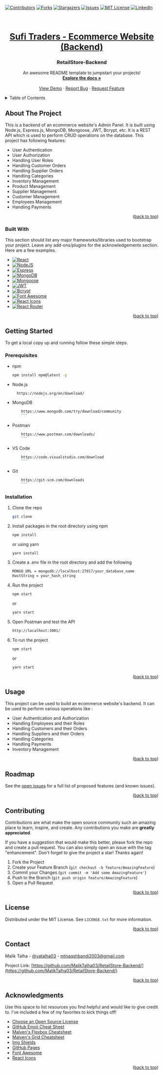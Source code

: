 <!-- Improved compatibility of back to top link: See: https://github.com/MalikTalha03/RetailStore-Backend/pull/73 -->
<a name="readme-top"></a>

[![Contributors][contributors-shield]][contributors-url]
[![Forks][forks-shield]][forks-url]
[![Stargazers][stars-shield]][stars-url]
[![Issues][issues-shield]][issues-url]
[![MIT License][license-shield]][license-url]
[![LinkedIn][linkedin-shield]][linkedin-url]



<br />
<div align="center">
  <a href="https://github.com/MalikTalha03/RetailStore-Backend">
    <h1 align="center">Sufi Traders - Ecommerce Website (Backend) </h1>
  </a>

  <h3 align="center">RetailStore-Backend</h3>

  <p align="center">
    An awesome README template to jumpstart your projects!
    <br />
    <a href="https://github.com/MalikTalha03/RetailStore-Backend"><strong>Explore the docs »</strong></a>
    <br />
    <br />
    <a href="https://github.com/MalikTalha03/RetailStore-Backend">View Demo</a>
    ·
    <a href="https://github.com/MalikTalha03/RetailStore-Backend/issues">Report Bug</a>
    ·
    <a href="https://github.com/MalikTalha03/RetailStore-Backend/issues">Request Feature</a>
  </p>
</div>



<!-- TABLE OF CONTENTS -->
<details>
  <summary>Table of Contents</summary>
  <ol>
    <li>
      <a href="#about-the-project">About The Project</a>
      <ul>
        <li><a href="#built-with">Built With</a></li>
      </ul>
    </li>
    <li>
      <a href="#getting-started">Getting Started</a>
      <ul>
        <li><a href="#prerequisites">Prerequisites</a></li>
        <li><a href="#installation">Installation</a></li>
      </ul>
    </li>
    <li><a href="#usage">Usage</a></li>
    <li><a href="#roadmap">Roadmap</a></li>
    <li><a href="#contributing">Contributing</a></li>
    <li><a href="#license">License</a></li>
    <li><a href="#contact">Contact</a></li>
    <li><a href="#acknowledgments">Acknowledgments</a></li>
  </ol>
</details>



<!-- ABOUT THE PROJECT -->
## About The Project

This is a backend of an ecommerce website's Admin Panel. It is built using Node.js, Express.js, MongoDB, Mongoose, JWT, Bcrypt, etc. It is a REST API which is used to perform CRUD operations on the database. This project has following features:

* User Authentication
* User Authorization
* Handling User Roles
* Handling Customer Orders
* Handling Supplier Orders
* Handling Categories
* Inventory Management
* Product Management
* Supplier Management
* Customer Management
* Employees Management
* Handling Payments


<p align="right">(<a href="#readme-top">back to top</a>)</p>



### Built With

This section should list any major frameworks/libraries used to bootstrap your project. Leave any add-ons/plugins for the acknowledgements section. Here are a few examples.

* [![React][React.js]][React-url]
* [![NodeJS][Node.js]][Node-url]
* [![Express][Express.js]][Express-url]
* [![MongoDB][MongoDB.js]][MongoDB-url]
* [![Mongoose][Mongoose.js]][Mongoose-url]
* [![JWT][JWT.js]][JWT-url]
* [![Bcrypt][Bcrypt.js]][Bcrypt-url]
* [![Font Awesome][Font-Awesome.js]][Font-Awesome-url]
* [![React Icons][React-Icons.js]][React-Icons-url]
* [![React Router][React-Router.js]][React-Router-url]



<p align="right">(<a href="#readme-top">back to top</a>)</p>



## Getting Started

To get a local copy up and running follow these simple steps.

### Prerequisites

* npm
  ```sh
  npm install npm@latest -g
  ```
* Node.js
  ```sh
    https://nodejs.org/en/download/
    ```
* MongoDB
    ```sh
        https://www.mongodb.com/try/download/community
        ```
* Postman
    ```sh
        https://www.postman.com/downloads/
        ```
* VS Code
    ```sh
        https://code.visualstudio.com/download
        ```
* Git
    ```sh
        https://git-scm.com/downloads
        ```

### Installation

1. Clone the repo
   ```sh
   git clone
    ```
2. Install packages in the root directory
    using npm
    ```sh
    npm install
    ```
    or using yarn
    ```sh
    yarn install
    ```
3. Create a .env file in the root directory and add the following
    ```sh
    MONGO_URL = mongodb://localhost:27017/your_database_name
    HastString = your_hash_string
    ```
4. Run the project
    ```sh
    npm start
    ```
    or
    ```sh
    yarn start
    ```
5. Open Postman and test the API
    ```sh
    http://localhost:3001/
    ```
6. To run the project
    ```sh
    npm start
    ```
    or
    ```sh
    yarn start
    ```

<p align="right">(<a href="#readme-top">back to top</a>)</p>



## Usage

This project can be used to build an ecommerce website's backend. It can be used to perform various operations like :
* User Authentication and Authorization
* Handling Employees and their Roles
* Handling Customers and their Orders
* Handling Suppliers and their Orders
* Handling Categories
* Handling Payments
* Inventory Management

<p align="right">(<a href="#readme-top">back to top</a>)</p>



<!-- ROADMAP -->
## Roadmap

See the [open issues](https://github.com/MalikTalha03/RetailStore-Backend/issues) for a full list of proposed features (and known issues).

<p align="right">(<a href="#readme-top">back to top</a>)</p>



<!-- CONTRIBUTING -->
## Contributing

Contributions are what make the open source community such an amazing place to learn, inspire, and create. Any contributions you make are **greatly appreciated**.

If you have a suggestion that would make this better, please fork the repo and create a pull request. You can also simply open an issue with the tag "enhancement".
Don't forget to give the project a star! Thanks again!

1. Fork the Project
2. Create your Feature Branch (`git checkout -b feature/AmazingFeature`)
3. Commit your Changes (`git commit -m 'Add some AmazingFeature'`)
4. Push to the Branch (`git push origin feature/AmazingFeature`)
5. Open a Pull Request

<p align="right">(<a href="#readme-top">back to top</a>)</p>



<!-- LICENSE -->
## License

Distributed under the MIT License. See `LICENSE.txt` for more information.

<p align="right">(<a href="#readme-top">back to top</a>)</p>



<!-- CONTACT -->
## Contact

Malik Talha - [@vatalha03](https://www.linkedin.com/in/vatalha03/) - mtnaqshbandi2003@gmail.com

Project Link: [https://github.com/MalikTalha03/RetailStore-Backend/](https://github.com/MalikTalha03/RetailStore-Backend/)

<p align="right">(<a href="#readme-top">back to top</a>)</p>



<!-- ACKNOWLEDGMENTS -->
## Acknowledgments

Use this space to list resources you find helpful and would like to give credit to. I've included a few of my favorites to kick things off!

* [Choose an Open Source License](https://choosealicense.com)
* [GitHub Emoji Cheat Sheet](https://www.webpagefx.com/tools/emoji-cheat-sheet)
* [Malven's Flexbox Cheatsheet](https://flexbox.malven.co/)
* [Malven's Grid Cheatsheet](https://grid.malven.co/)
* [Img Shields](https://shields.io)
* [GitHub Pages](https://pages.github.com)
* [Font Awesome](https://fontawesome.com)
* [React Icons](https://react-icons.github.io/react-icons/search)

<p align="right">(<a href="#readme-top">back to top</a>)</p>



<!-- MARKDOWN LINKS & IMAGES -->
<!-- https://www.markdownguide.org/basic-syntax/#reference-style-links -->
[contributors-shield]: https://img.shields.io/github/contributors/MalikTalha03/RetailStore-Backend.svg?style=for-the-badge
[contributors-url]: https://github.com/MalikTalha03/RetailStore-Backend/graphs/contributors
[forks-shield]: https://img.shields.io/github/forks/MalikTalha03/RetailStore-Backend.svg?style=for-the-badge
[forks-url]: https://github.com/MalikTalha03/RetailStore-Backend/network/members
[stars-shield]: https://img.shields.io/github/stars/MalikTalha03/RetailStore-Backend.svg?style=for-the-badge
[stars-url]: https://github.com/MalikTalha03/RetailStore-Backend/stargazers
[issues-shield]: https://img.shields.io/github/issues/MalikTalha03/RetailStore-Backend.svg?style=for-the-badge
[issues-url]: https://github.com/MalikTalha03/RetailStore-Backend/issues
[license-shield]: https://img.shields.io/github/license/MalikTalha03/RetailStore-Backend.svg?style=for-the-badge
[license-url]: https://github.com/MalikTalha03/RetailStore-Backend/blob/master/LICENSE.txt
[linkedin-shield]: https://img.shields.io/badge/-LinkedIn-black.svg?style=for-the-badge&logo=linkedin&colorB=555
[linkedin-url]: https://linkedin.com/in/MalikTalha03
[product-screenshot]: images/screenshot.png
[React.js]: https://img.shields.io/badge/React-20232A?style=for-the-badge&logo=react&logoColor=61DAFB
[React-url]: https://reactjs.org/
[Node.js]: https://img.shields.io/badge/Node.js-43853D?style=for-the-badge&logo=node.js&logoColor=white
[Node-url]: https://nodejs.org/en/
[Express.js]: https://img.shields.io/badge/Express.js-404D59?style=for-the-badge
[Express-url]: https://expressjs.com/
[MongoDB.js]: https://img.shields.io/badge/MongoDB-4EA94B?style=for-the-badge&logo=mongodb&logoColor=white
[MongoDB-url]: https://www.mongodb.com/
[Mongoose.js]: https://img.shields.io/badge/Mongoose-880000?style=for-the-badge&logo=mongoose&logoColor=white
[Mongoose-url]: https://mongoosejs.com/
[JWT.js]: https://img.shields.io/badge/JSON%20Web%20Tokens-000000?style=for-the-badge&logo=json-web-tokens&logoColor=white
[JWT-url]: https://jwt.io/
[Bcrypt.js]: https://img.shields.io/badge/Bcrypt-000000?style=for-the-badge&logo=bcrypt&logoColor=white
[Bcrypt-url]: https://www.npmjs.com/package/bcrypt
[Font-Awesome.js]: https://img.shields.io/badge/Font%20Awesome-339AF0?style=for-the-badge&logo=font-awesome&logoColor=white
[Font-Awesome-url]: https://fontawesome.com/
[React-Icons.js]: https://img.shields.io/badge/React%20Icons-61DAFB?style=for-the-badge&logo=react&logoColor=white
[React-Icons-url]: https://react-icons.github.io/react-icons/
[React-Router.js]: https://img.shields.io/badge/React%20Router-CA4245?style=for-the-badge&logo=react-router&logoColor=white
[React-Router-url]: https://reactrouter.com/